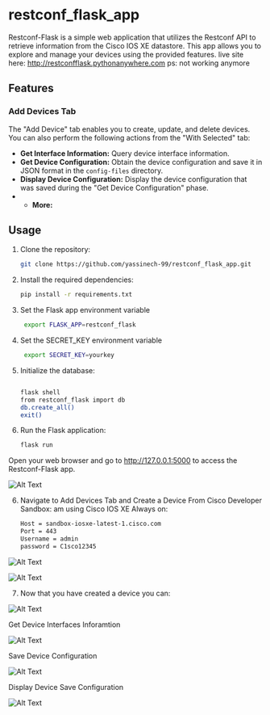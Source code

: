 # restconf_flask_app
Restconf-Flask is a simple web application that utilizes the Restconf API to retrieve information from the Cisco IOS XE datastore. This app allows you to explore and manage your devices using the provided features.
live site here: http://restconfflask.pythonanywhere.com
ps: not working anymore

## Features

### Add Devices Tab

The "Add Device" tab enables you to create, update, and delete devices. You can also perform the following actions from the "With Selected" tab:

- **Get Interface Information:** Query device interface information.
- **Get Device Configuration:** Obtain the device configuration and save it in JSON format in the `config-files` directory.
- **Display Device Configuration:** Display the device configuration that was saved during the "Get Device Configuration" phase.
- - **More:**

## Usage

1. Clone the repository:

   ```bash
   git clone https://github.com/yassinech-99/restconf_flask_app.git
2. Install the required dependencies:

    ```bash
    pip install -r requirements.txt

3. Set the Flask app environment variable

   ```bash
    export FLASK_APP=restconf_flask
4. Set the SECRET_KEY environment variable

   ```bash
    export SECRET_KEY=yourkey
5. Initialize the database:

    ```bash
    
    flask shell
    from restconf_flask import db
    db.create_all()
    exit()
6. Run the Flask application:
    ```bash
    flask run
Open your web browser and go to http://127.0.0.1:5000 to access the Restconf-Flask app.

![Alt Text](https://i.ibb.co/Fsqyrqy/1.jpg)

6. Navigate to Add Devices Tab and Create a Device From Cisco Developer Sandbox:
   am using Cisco IOS XE Always on:
   ```bash
   Host = sandbox-iosxe-latest-1.cisco.com
   Port = 443
   Username = admin
   password = C1sco12345

![Alt Text](https://i.ibb.co/k6T9qN0/2.jpg)

![Alt Text](https://i.ibb.co/G0vC0QY/3.jpg)


7. Now that you have created a device you can:

![Alt Text](https://i.ibb.co/nL2shHj/5.jpg)

Get Device Interfaces Inforamtion

![Alt Text](https://i.ibb.co/nkSX1vW/6.jpg)

Save Device Configuration

![Alt Text](https://i.ibb.co/f48CC00/7.jpg)

Display Device Save Configuration

![Alt Text](https://i.ibb.co/XXG4X1t/8.jpg)




   
  

   
   
